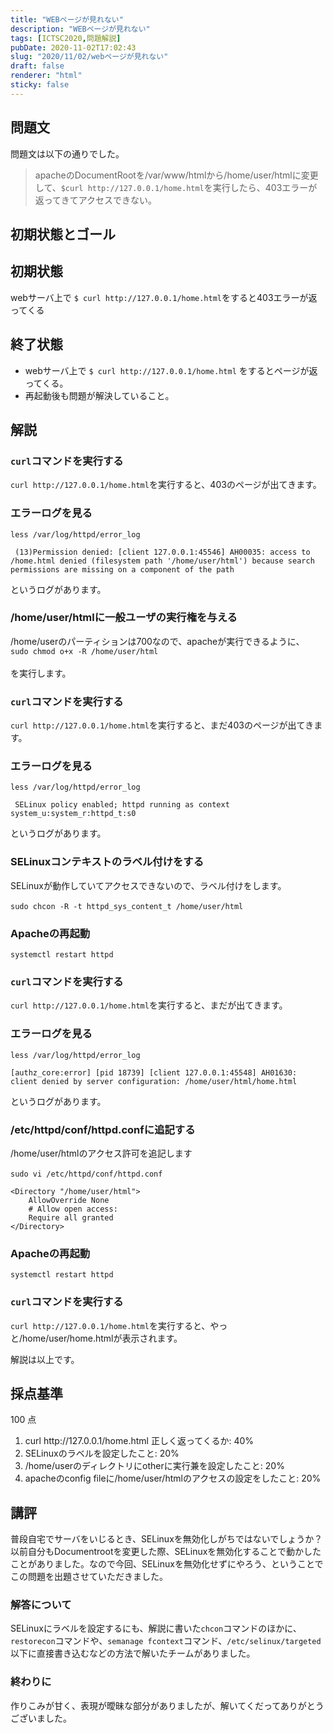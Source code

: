 ```yaml
---
title: "WEBページが見れない"
description: "WEBページが見れない"
tags: [ICTSC2020,問題解説]
pubDate: 2020-11-02T17:02:43
slug: "2020/11/02/webページが見れない"
draft: false
renderer: "html"
sticky: false
---
```



<h2>問題文</h2>



<p>問題文は以下の通りでした。</p>



<blockquote class="wp-block-quote"><p>apacheのDocumentRootを/var/www/htmlから/home/user/htmlに変更して、<code>$curl http://127.0.0.1/home.html</code>を実行したら、403エラーが返ってきてアクセスできない。</p></blockquote>



<h2>初期状態とゴール</h2>



<h2>初期状態</h2>



<p>webサーバ上で <code>$ curl http://127.0.0.1/home.html</code>をすると403エラーが返ってくる</p>



<h2>終了状態</h2>



<ul><li>webサーバ上で <code>$ curl http://127.0.0.1/home.html</code> をするとページが返ってくる。</li><li>再起動後も問題が解決していること。</li></ul>



<h2>解説</h2>



<h3><code>curl</code>コマンドを実行する</h3>



<p><code>curl http://127.0.0.1/home.html</code>を実行すると、403のページが出てきます。</p>



<h3>エラーログを見る</h3>



<p><code>less /var/log/httpd/error_log</code></p>


<div class="wp-block-syntaxhighlighter-code "><pre><code> (13)Permission denied: &#91;client 127.0.0.1:45546] AH00035: access to /home.html denied (filesystem path '/home/user/html') because search permissions are missing on a component of the path</code></pre></div>


<p>というログがあります。</p>



<h3>/home/user/htmlに一般ユーザの実行権を与える</h3>



<p>/home/userのパーティションは700なので、apacheが実行できるように、<br><code>sudo chmod o+x -R /home/user/html</code><br><br>
を実行します。</p>



<h3><code>curl</code>コマンドを実行する</h3>



<p><code>curl http://127.0.0.1/home.html</code>を実行すると、まだ403のページが出てきます。</p>



<h3>エラーログを見る</h3>



<p><code>less /var/log/httpd/error_log</code></p>


<div class="wp-block-syntaxhighlighter-code "><pre><code> SELinux policy enabled; httpd running as context system_u:system_r:httpd_t:s0</code></pre></div>


<p>というログがあります。</p>



<h3>SELinuxコンテキストのラベル付けをする</h3>



<p>SELinuxが動作していてアクセスできないので、ラベル付けをします。 <br><br>
<code>sudo chcon -R -t httpd_sys_content_t /home/user/html</code></p>



<h3>Apacheの再起動</h3>



<p><code>systemctl restart httpd</code></p>



<h3><code>curl</code>コマンドを実行する</h3>



<p><code>curl http://127.0.0.1/home.html</code>を実行すると、まだが出てきます。</p>



<h3>エラーログを見る</h3>



<p><code>less /var/log/httpd/error_log</code></p>


<div class="wp-block-syntaxhighlighter-code "><pre><code>&#91;authz_core:error] &#91;pid 18739] &#91;client 127.0.0.1:45548] AH01630: client denied by server configuration: /home/user/html/home.html</code></pre></div>


<p>というログがあります。</p>



<h3>/etc/httpd/conf/httpd.confに追記する</h3>



<p>/home/user/htmlのアクセス許可を追記します <br><br>
<code>sudo vi /etc/httpd/conf/httpd.conf</code></p>


<div class="wp-block-syntaxhighlighter-code "><pre><code>&lt;Directory &quot;/home/user/html&quot;&gt;
    AllowOverride None
    # Allow open access:
    Require all granted
&lt;/Directory&gt;</code></pre></div>


<h3>Apacheの再起動</h3>



<p><code>systemctl restart httpd</code></p>



<h3><code>curl</code>コマンドを実行する</h3>



<p><code>curl http://127.0.0.1/home.html</code>を実行すると、やっと/home/user/home.htmlが表示されます。</p>



<p>解説は以上です。</p>



<h2>採点基準</h2>



<p>100 点</p>



<ol><li>curl http://127.0.0.1/home.html 正しく返ってくるか: 40%</li><li>SELinuxのラベルを設定したこと: 20%</li><li>/home/userのディレクトリにotherに実行兼を設定したこと: 20%</li><li>apacheのconfig fileに/home/user/htmlのアクセスの設定をしたこと: 20%</li></ol>



<h2>講評</h2>



<p>普段自宅でサーバをいじるとき、SELinuxを無効化しがちではないでしょうか？<br>
以前自分もDocumentrootを変更した際、SELinuxを無効化することで動かしたことがありました。なので今回、SELinuxを無効化せずにやろう、ということでこの問題を出題させていただきました。</p>



<h3>解答について</h3>



<p>SELinuxにラベルを設定するにも、解説に書いた<code>chcon</code>コマンドのほかに、<code>restorecon</code>コマンドや、<code>semanage fcontext</code>コマンド、<code>/etc/selinux/targeted</code>以下に直接書き込むなどの方法で解いたチームがありました。</p>



<h3>終わりに</h3>



<p>作りこみが甘く、表現が曖昧な部分がありましたが、解いてくだってありがとうございました。</p>
